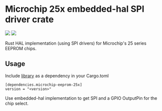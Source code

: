 # Microchip 25x embedded-hal SPI driver crate

![](https://img.shields.io/crates/v/microchip-eeprom-25x.svg)
![](https://docs.rs/microchip-eeprom-25x/badge.svg)

Rust HAL implementation (using SPI drivers) for Microchip's 25 series EEPROM chips.

## Usage

Include [library](https://crates.io/crates/microchip-eeprom-25x) as a dependency in your Cargo.toml

```
[dependencies.microchip-eeprom-25x]
version = "<version>"
```

Use embedded-hal implementation to get SPI and a GPIO OutputPin for the chip select.

